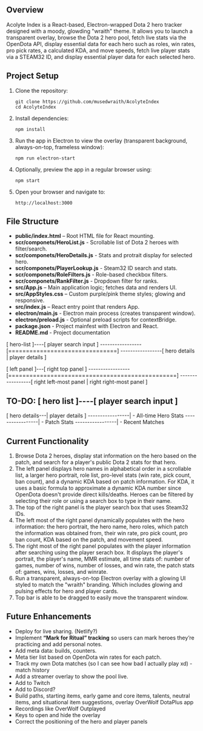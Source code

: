 ## Overview
Acolyte Index is a React-based, Electron-wrapped Dota 2 hero tracker designed with a moody, glowding "wraith" theme. It allows you to launch a transparent overlay, browse the Dota 2 hero pool, fetch live stats via the OpenDota API, display essential data for each hero such as roles, win rates, pro pick rates, a calculated KDA, and move speeds, fetch live player stats via a STEAM32 ID, and display essential player data for each selected hero.

## Project Setup
1. Clone the repository:
   ```
   git clone https://github.com/musedwraith/AcolyteIndex
   cd AcolyteIndex
   ```
2. Install dependencies:
   ```
   npm install
   ```
3. Run the app in Electron to view the overlay (transparent background, always-on-top, frameless window):
   ```
   npm run electron-start
   ```
4. Optionally, preview the app in a regular browser using:
   ```
   npm start
   ```
5. Open your browser and navigate to:
   ```
   http://localhost:3000
   ```

## File Structure
- **public/index.html** – Root HTML file for React mounting.
- **scr/componets/HeroList.js** - Scrollable list of Dota 2 heroes with filter/search.
- **scr/componets/HeroDetails.js** - Stats and protrait display for selected hero.
- **scr/componets/PlayerLookup.js** - Steam32 ID search and stats.
- **scr/componets/RoleFilters.js** - Role-based checkbox filters.
- **scr/componets/RankFilter.js** - Dropdown filter for ranks.
- **src/App.js** – Main application logic; fetches data and renders UI.
- **src/AppStyles.css** – Custom purple/pink theme styles; glowing and responsive.
- **src/index.js** – React entry point that renders App.
- **electron/main.js** - Electron main process (creates transparent window).
- **electron/preload.js** - Optional preload scripts for contextBridge.
- **package.json** - Project mainfest with Electron and React.
- **README.md** - Project documentation

[ hero-list ]----[ player search input           ]
-----------------[===============================]
-----------------[ hero details | player details ]

[ left panel ]---[ right top panel                                ]
-----------------[================================================]
-----------------[ right left-most panel | right right-most panel ]

TO-DO:
[ hero list ]----[ player search input           ]
---------------------------------------------------
[ hero details---| player details         ]
-----------------|  - All-time Hero Stats
-----------------|  - Patch Stats
-----------------|  - Recent Matches


## Current Functionality
1. Browse Dota 2 heroes, display stat information on the hero based on the patch, and search for a player's public Dota 2 stats for that hero.
2. The left panel displays hero names in alphabetical order in a scrollable list, a larger hero portrait, role list, pro-level stats (win rate, pick count, ban count), and a dynamic KDA based on patch information. For KDA, it uses a basic formula to approximate a dynamic KDA number since OpenDota doesn't provide direct kills/deaths. Heroes can be filtered by selecting their role or using a search box to type in their name.
3. The top of the right panel is the player search box that uses Steam32 IDs.
4. The left most of the right panel dynamically populates with the hero information: the hero portrait, the hero name, hero roles, which patch the information was obtained from, their win rate, pro pick count, pro ban count, KDA based on the patch, and movement speed.
5. The right most of the right panel populates with the player information after searching using the player serach box. It displays the player's portrait, the player's name, MMR estimate, all time stats of: number of games, number of wins, number of losses, and win rate, the patch stats of: games, wins, losses, and winrate.
6. Run a transparent, always-on-top Electron overlay with a glowing UI styled to match the "wraith" branding. Which includes glowing and pulsing effects for hero and player cards.
7. Top bar is able to be dragged to easily move the transparent window.

## Future Enhancements
- Deploy for live sharing. (Netlify?)
- Implement **“Mark for Ritual” tracking** so users can mark heroes they’re practicing and add personal notes.
- Add meta data: builds, counters.
- Meta tier list based on OpenDota win rates for each patch.
- Track my own Dota matches (so I can see how bad I actually play xd) - match history
- Add a streamer overlay to show the pool live.
- Add to Twitch
- Add to Discord?
- Build paths, starting items, early game and core items, talents, neutral items, and situational item suggestions, overlay OverWolf DotaPlus app
- Recordings like OverWolf Outplayed
- Keys to open and hide the overlay
- Correct the positioning of the hero and player panels